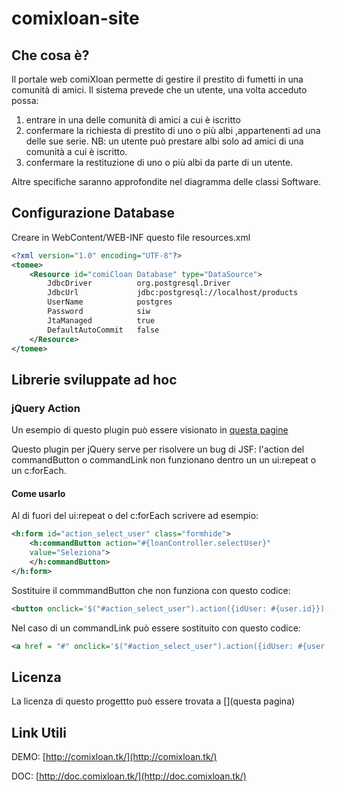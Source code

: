 # comixloan-site

## Che cosa è?
Il portale web comiXloan permette di gestire il prestito di fumetti in una comunità di amici.
Il sistema prevede che un utente, una volta acceduto possa:

1. entrare in una delle comunità di amici a cui è iscritto
2. confermare la richiesta di prestito di uno o più albi ,appartenenti ad una delle sue serie. NB: un utente può prestare albi solo ad amici di una comunità a cui è iscritto.
3. confermare la restituzione di uno o più albi da parte di un utente.

Altre specifiche saranno approfondite nel diagramma delle classi Software.

## Configurazione Database

Creare in WebContent/WEB-INF questo file resources.xml

```xml
<?xml version="1.0" encoding="UTF-8"?>
<tomee>
    <Resource id="comiCloan Database" type="DataSource">
        JdbcDriver  	 	org.postgresql.Driver
        JdbcUrl  			jdbc:postgresql://localhost/products
        UserName     		postgres
        Password     		siw
        JtaManaged      	true
        DefaultAutoCommit   false
    </Resource>
</tomee>

```

## Librerie sviluppate ad hoc

### jQuery Action

Un esempio di questo plugin può essere visionato in [questa pagine](https://github.com/comixloan/comixloan-site/blob/master/WebContent/loan/add.xhtml)

Questo plugin per jQuery serve per risolvere un bug di JSF: l'action del commandButton o commandLink non funzionano dentro un un ui:repeat o un c:forEach.

#### Come usarlo

Al di fuori del ui:repeat o del c:forEach scrivere ad esempio:

```xml
<h:form id="action_select_user" class="formhide">
    <h:commandButton action="#{loanController.selectUser}"
    value="Seleziona">
    </h:commandButton>
</h:form>
```

Sostituire il commmandButton che non funziona con questo codice:

```xml
<button onclick='$("#action_select_user").action({idUser: #{user.id}});'>Seleziona</button>
```

Nel caso di un commandLink può essere sostituito con questo codice:

```xml
<a href = "#" onclick='$("#action_select_user").action({idUser: #{user.id}});'>Seleziona</a>
```

## Licenza

La licenza di questo progettto può essere trovata a [](questa pagina)

## Link Utili

DEMO: [http://comixloan.tk/](http://comixloan.tk/)

DOC: [http://doc.comixloan.tk/](http://doc.comixloan.tk/)
